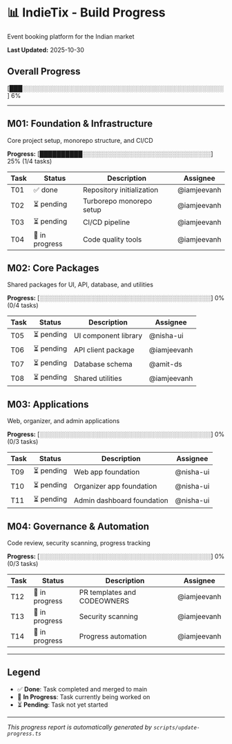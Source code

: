 # 📊 IndieTix - Build Progress

Event booking platform for the Indian market

**Last Updated:** 2025-10-30

## Overall Progress

[███░░░░░░░░░░░░░░░░░░░░░░░░░░░░░░░░░░░░░░░░░░░░░░░] 6%

---

## M01: Foundation & Infrastructure

Core project setup, monorepo structure, and CI/CD

**Progress:** [██████████░░░░░░░░░░░░░░░░░░░░░░░░░░░░░░] 25% (1/4 tasks)

| Task | Status | Description | Assignee |
|------|--------|-------------|----------|
| T01 | ✅ done | Repository initialization | @iamjeevanh |
| T02 | ⏳ pending | Turborepo monorepo setup | @iamjeevanh |
| T03 | ⏳ pending | CI/CD pipeline | @iamjeevanh |
| T04 | 🔄 in progress | Code quality tools | @iamjeevanh |

## M02: Core Packages

Shared packages for UI, API, database, and utilities

**Progress:** [░░░░░░░░░░░░░░░░░░░░░░░░░░░░░░░░░░░░░░░░] 0% (0/4 tasks)

| Task | Status | Description | Assignee |
|------|--------|-------------|----------|
| T05 | ⏳ pending | UI component library | @nisha-ui |
| T06 | ⏳ pending | API client package | @iamjeevanh |
| T07 | ⏳ pending | Database schema | @amit-ds |
| T08 | ⏳ pending | Shared utilities | @iamjeevanh |

## M03: Applications

Web, organizer, and admin applications

**Progress:** [░░░░░░░░░░░░░░░░░░░░░░░░░░░░░░░░░░░░░░░░] 0% (0/3 tasks)

| Task | Status | Description | Assignee |
|------|--------|-------------|----------|
| T09 | ⏳ pending | Web app foundation | @nisha-ui |
| T10 | ⏳ pending | Organizer app foundation | @nisha-ui |
| T11 | ⏳ pending | Admin dashboard foundation | @nisha-ui |

## M04: Governance & Automation

Code review, security scanning, progress tracking

**Progress:** [░░░░░░░░░░░░░░░░░░░░░░░░░░░░░░░░░░░░░░░░] 0% (0/3 tasks)

| Task | Status | Description | Assignee |
|------|--------|-------------|----------|
| T12 | 🔄 in progress | PR templates and CODEOWNERS | @iamjeevanh |
| T13 | 🔄 in progress | Security scanning | @iamjeevanh |
| T14 | 🔄 in progress | Progress automation | @iamjeevanh |

---

## Legend

- ✅ **Done**: Task completed and merged to main
- 🔄 **In Progress**: Task currently being worked on
- ⏳ **Pending**: Task not yet started

---

*This progress report is automatically generated by `scripts/update-progress.ts`*
